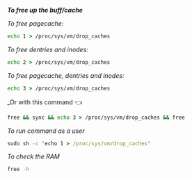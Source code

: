 **_To free up the buff/cache_**

_To free pagecache:_

```cmd
echo 1 > /proc/sys/vm/drop_caches
```

_To free dentries and inodes:_

```cmd
echo 2 > /proc/sys/vm/drop_caches
```

_To free pagecache, dentries and inodes:_

```cmd
echo 3 > /proc/sys/vm/drop_caches
```

_Or with this command 👈

```cmd
free && sync && echo 3 > /proc/sys/vm/drop_caches && free
```

_To run command as a user_

```cmd
sudo sh -c 'echo 1 > /proc/sys/vm/drop_caches'

```

_To check the RAM_

```cmd 
free -h
```
